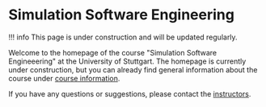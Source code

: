 # Simulation Software Engineering

!!! info
    This page is under construction and will be updated regularly.

Welcome to the homepage of the course "Simulation Software Engineeering" at the University of Stuttgart. The homepage is currently under construction, but you can already find general information about the course under [course information](course-information.md).

If you have any questions or suggestions, please contact the [instructors](staff.md).
